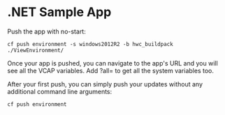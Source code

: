 # .NET Sample App

Push the app with no-start:
```
cf push environment -s windows2012R2 -b hwc_buildpack ./ViewEnvironment/
```

Once your app is pushed, you can navigate to the app's URL and you will
see all the VCAP variables.  Add ?all= to get all the system variables
too.

After your first push, you can simply push your updates without any additional command line arguments:

```
cf push environment
```
